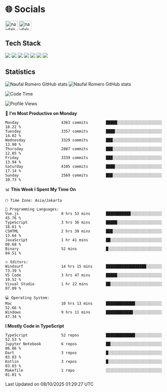 <h1 align="">🌐 Socials</h1>
<p align="left">
<a href="https://linkedin.com/in/naufal-romero-putra-pratama-9ab816177/" target="blank"><img align="center" src="https://raw.githubusercontent.com/rahuldkjain/github-profile-readme-generator/master/src/images/icons/Social/linked-in-alt.svg" alt="naufalromero" height="30" width="40" /></a>
<a href="https://instagram.com/naufalromero" target="blank"><img align="center" src="https://raw.githubusercontent.com/rahuldkjain/github-profile-readme-generator/master/src/images/icons/Social/instagram.svg" alt="naufalromero" height="30" width="40" /></a>
</p>


<h2 align="">Tech Stack</h2>
<div align="">
  <img src="https://img.shields.io/badge/next.js-000000?style=for-the-badge&logo=nextdotjs&logoColor=white"/>
 <img src="https://img.shields.io/badge/typescript-%23007ACC.svg?style=for-the-badge&logo=typescript&logoColor=white"/>
 <img src="https://img.shields.io/badge/react-%2320232a.svg?style=for-the-badge&logo=react&logoColor=%2361DAFB"/>
 <img src="https://img.shields.io/badge/tailwindcss-%2338B2AC.svg?style=for-the-badge&logo=tailwind-css&logoColor=white"/>
 <img src="https://img.shields.io/badge/Prisma-3982CE?style=for-the-badge&logo=Prisma&logoColor=white"/>
 <img src="https://img.shields.io/badge/javascript-%23323330.svg?style=for-the-badge&logo=javascript&logoColor=%23F7DF1E"/>
 <img src="https://img.shields.io/badge/java-%23ED8B00.svg?style=for-the-badge&logo=openjdk&logoColor=white"/>
</div>


<h2 align="">Statistics</h2>
<div align="">
<img src="https://github-readme-stats-xi-nine-74.vercel.app/api?username=romves&show_icons=true&theme=tokyonight&include_all_commits=true&count_private=true" alt="Naufal Romero GitHub stats"/>
<img src="https://github-readme-stats-xi-nine-74.vercel.app/api/top-langs/?username=romves&theme=tokyonight&hide_border=false&include_all_commits=true&count_private=true&layout=compact" alt="Naufal Romero GitHub stats"/>
</div>

<!--START_SECTION:waka-->
![Code Time](http://img.shields.io/badge/Code%20Time-2%2C971%20hrs%2056%20mins-blue)

![Profile Views](http://img.shields.io/badge/Profile%20Views-0-blue)

📅 **I'm Most Productive on Monday** 

```text
Monday                   4363 commits        █████░░░░░░░░░░░░░░░░░░░░   18.22 % 
Tuesday                  3357 commits        ████░░░░░░░░░░░░░░░░░░░░░   14.02 % 
Wednesday                3329 commits        ███░░░░░░░░░░░░░░░░░░░░░░   13.90 % 
Thursday                 2887 commits        ███░░░░░░░░░░░░░░░░░░░░░░   12.05 % 
Friday                   3339 commits        ███░░░░░░░░░░░░░░░░░░░░░░   13.94 % 
Saturday                 4105 commits        ████░░░░░░░░░░░░░░░░░░░░░   17.14 % 
Sunday                   2569 commits        ███░░░░░░░░░░░░░░░░░░░░░░   10.73 % 
```


📊 **This Week I Spent My Time On** 

```text
🕑︎ Time Zone: Asia/Jakarta

💬 Programming Languages: 
Vue.js                   8 hrs 53 mins       ███████████░░░░░░░░░░░░░░   45.76 % 
TypeScript               3 hrs 36 mins       █████░░░░░░░░░░░░░░░░░░░░   18.61 % 
CSHTML                   2 hrs 39 mins       ███░░░░░░░░░░░░░░░░░░░░░░   13.64 % 
JavaScript               1 hr 41 mins        ██░░░░░░░░░░░░░░░░░░░░░░░   08.68 % 
Binary                   52 mins             █░░░░░░░░░░░░░░░░░░░░░░░░   04.51 % 

🔥 Editors: 
Windsurf                 14 hrs 15 mins      ██████████████████░░░░░░░   73.39 % 
VS Code                  3 hrs 47 mins       █████░░░░░░░░░░░░░░░░░░░░   19.52 % 
Visual Studio            1 hr 22 mins        ██░░░░░░░░░░░░░░░░░░░░░░░   07.09 % 

💻 Operating System: 
Mac                      10 hrs 13 mins      █████████████░░░░░░░░░░░░   52.66 % 
Windows                  9 hrs 11 mins       ████████████░░░░░░░░░░░░░   47.34 % 
```

**I Mostly Code in TypeScript** 

```text
TypeScript               52 repos            █████████████░░░░░░░░░░░░   52.53 % 
Jupyter Notebook         6 repos             ██░░░░░░░░░░░░░░░░░░░░░░░   06.06 % 
Dart                     3 repos             █░░░░░░░░░░░░░░░░░░░░░░░░   03.03 % 
Kotlin                   3 repos             █░░░░░░░░░░░░░░░░░░░░░░░░   03.03 % 
Makefile                 1 repo              ░░░░░░░░░░░░░░░░░░░░░░░░░   01.01 % 
```




 Last Updated on 08/10/2025 01:29:27 UTC
<!--END_SECTION:waka-->
